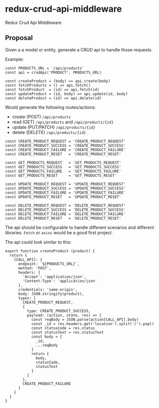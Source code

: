 # redux-crud-api-middleware
Redux Crud Api Middleware

## Proposal

Given a a model or entity, generate a CRUD api to handle those requests.

Example:

```es6
const PRODUCTS_URL = '/api/products'
const api = crudApi('PRODUCT', PRODUCTS_URL)

const createProduct = (body) => api.create(body)
const fetchProducts = () => api.fetch()
const fetchProduct  = (id) => api.fetch(id)
const updateProduct = (id, body) => api.update(id, body)
const deleteProduct = (id) => api.delete(id)
```

Would generate the following routes/actions:

- create (POST) `/api/products`
- read (GET) `/api/products` and `/api/products/{id}`
- update (PUT/PATCH) `/api/products/{id}`
- delete (DELETE) `/api/products/{id}`

```es6
const CREATE_PRODUCT_REQUEST = 'CREATE_PRODUCT_REQUEST'
const CREATE_PRODUCT_SUCCESS = 'CREATE_PRODUCT_SUCCESS'
const CREATE_PRODUCT_FAILURE = 'CREATE_PRODUCT_FAILURE'
const CREATE_PRODUCT_RESET   = 'CREATE_PRODUCT_RESET'

const GET_PRODUCTS_REQUEST   = 'GET_PRODUCTS_REQUEST'
const GET_PRODUCTS_SUCCESS   = 'GET_PRODUCTS_SUCCESS'
const GET_PRODUCTS_FAILURE   = 'GET_PRODUCTS_FAILURE'
const GET_PRODUCTS_RESET     = 'GET_PRODUCTS_RESET'

const UPDATE_PRODUCT_REQUEST = 'UPDATE_PRODUCT_REQUEST'
const UPDATE_PRODUCT_SUCCESS = 'UPDATE_PRODUCT_SUCCESS'
const UPDATE_PRODUCT_FAILURE = 'UPDATE_PRODUCT_FAILURE'
const UPDATE_PRODUCT_RESET   = 'UPDATE_PRODUCT_RESET'

const DELETE_PRODUCT_REQUEST = 'DELETE_PRODUCT_REQUEST'
const DELETE_PRODUCT_SUCCESS = 'DELETE_PRODUCT_SUCCESS'
const DELETE_PRODUCT_FAILURE = 'DELETE_PRODUCT_FAILURE'
const DELETE_PRODUCT_RESET   = 'DELETE_PRODUCT_RESET'
```

The api should be configurable to handle different scenarios and different libraries. `Fetch` or `axios` would be a good first project.

The api could look similar to this:

```es6
export function createProduct (product) {
  return {
    [CALL_API]: {
      endpoint: `${PRODUCTS_URL}`,
      method: 'POST',
      headers: {
        'Accept': 'application/json',
        'Content-Type': 'application/json'
      },
      credentials: 'same-origin',
      body: JSON.stringify(product),
      types: [
        CREATE_PRODUCT_REQUEST,
        {
          type: CREATE_PRODUCT_SUCCESS,
          payload: (action, state, res) => {
            const reqBody = JSON.parse(action[CALL_API].body)
            const _id = res.headers.get('location').split('/').pop()
            const statusCode = res.status
            const statusText = res.statusText
            const body = {
              _id,
              ...reqBody
            }
            return {
              body,
              statusCode,
              statusText
            }
          }
        },
        CREATE_PRODUCT_FAILURE
      ]
    }
  }
}
```

